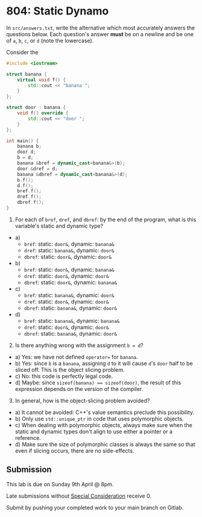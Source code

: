 # 804: Static Dynamo

In `src/answers.txt`, write the alternative which most accurately answers the questions below. Each question's answer **must** be on a newline and be one of `a`, `b`, `c`, or `d` (note the lowercase).

Consider the 
```cpp
#include <iostream>

struct banana {
    virtual void f() {
		std::cout << "banana ";
	}
};

struct door : banana {
	void f() override {
		std::cout << "door ";
	}
};

int main() {
	banana b;
	door d;
	b = d;
	banana &bref = dynamic_cast<banana&>(b);
	door &dref = d;
	banana &dbref = dynamic_cast<banana&>(d);
	b.f();
	d.f();
	bref.f();
	dref.f();
	dbref.f();
}
```

1. For each of `bref`, `dref`, and `dbref`: by the end of the program, what is this variable's static and dynamic type?
- a)
    - `bref`: static: `door&`, dynamic: `banana&`
    - `dref`: static: `banana&`, dynamic: `door&`
    - `dbref`: static: `door&`, dynamic: `door&`
- b)
    - `bref`: static: `door&`, dynamic: `banana&`
    - `dref`: static: `door&`, dynamic: `door&`
    - `dbref`: static: `door&`, dynamic: `banana&`
- c)
    - `bref`: static: `banana&`, dynamic: `door&`
    - `dref`: static: `door&`, dynamic: `door&`
    - `dbref`: static: `banana&`, dynamic: `door&`
- d)
    - `bref`: static: `banana&`, dynamic: `banana&`
    - `dref`: static: `door&`, dynamic: `door&`
    - `dbref`: static: `banana&`, dynamic: `door&`

2. Is there anything wrong with the assignment `b = d`?
- a) Yes: we have not defined `operator=` for `banana`.
- b) Yes: since `b` is a `banana`, assigning `d` to it will cause `d`'s `door` half to be sliced off. This is the object slicing problem.
- c) No: this code is perfectly legal code.
- d) Maybe: since `sizeof(banana) == sizeof(door)`, the result of this expression depends on the version of the compiler.

3. In general, how is the object-slicing problem avoided?
- a) It cannot be avoided: C++'s value semantics preclude this possibility.
- b) Only use `std::unique_ptr` in code that uses polymorphic objects.
- c) When dealing with polymorphic objects, always make sure when the static and dynamic types don't align to use either a pointer or a reference.
- d) Make sure the size of polymorphic classes is always the same so that even if slicing occurs, there are no side-effects.

## Submission

This lab is due on Sunday 9th April @ 8pm.

Late submissions without [Special Consideration](https://www.student.unsw.edu.au/special-consideration) receive 0.

Submit by pushing your completed work to your main branch on Gitlab.

